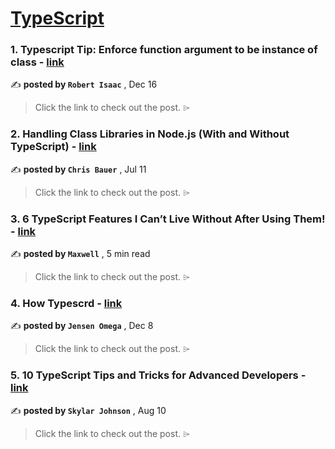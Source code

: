 
<h1><a href=https://medium.com/tag/typescript-tips/recommended target="_blank" rel="noopener noreferrer">TypeScript</a></h1>
<h3>1. Typescript Tip: Enforce function argument to be instance of class - <a href=https://medium.com/@robert-isaac/typescript-tip-enforce-function-argument-to-be-instance-of-class-9aa5389bcd17?source=tag_recommended_feed---------0-84----------typescript_tips----------c05bbe69_9582_42bf_9755_ff8c3d8a4654------- target="_blank" rel="noopener noreferrer">link</a></h3>

✍️ **posted by `Robert Isaac`** <date> , Dec 16</date>

<blockquote>Click the link to check out the post. ⌲</blockquote>

<h3>2. Handling Class Libraries in Node.js (With and Without TypeScript) - <a href=https://medium.com/better-programming/handling-class-libraries-in-node-js-with-and-without-typescript-39b73b2186b6?source=tag_recommended_feed---------1-107----------typescript_tips----------c05bbe69_9582_42bf_9755_ff8c3d8a4654------- target="_blank" rel="noopener noreferrer">link</a></h3>

✍️ **posted by `Chris Bauer`** <date> , Jul 11</date>

<blockquote>Click the link to check out the post. ⌲</blockquote>

<h3>3. 6 TypeScript Features I Can’t Live Without After Using Them! - <a href=https://medium.com/javascript-in-plain-english/6-typescript-features-i-cant-live-without-after-using-them-1d7feab33922?source=tag_recommended_feed---------2-85----------typescript_tips----------c05bbe69_9582_42bf_9755_ff8c3d8a4654------- target="_blank" rel="noopener noreferrer">link</a></h3>

✍️ **posted by `Maxwell`** <date> , 5 min read</date>

<blockquote>Click the link to check out the post. ⌲</blockquote>

<h3>4. How Typescrd - <a href=https://medium.com/@omega90ej/how-typescrd-cc976064d0d6?source=tag_recommended_feed---------3-84----------typescript_tips----------c05bbe69_9582_42bf_9755_ff8c3d8a4654------- target="_blank" rel="noopener noreferrer">link</a></h3>

✍️ **posted by `Jensen Omega`** <date> , Dec 8</date>

<blockquote>Click the link to check out the post. ⌲</blockquote>

<h3>5. 10 TypeScript Tips and Tricks for Advanced Developers - <a href=https://medium.com/@codegirljs/10-typescript-tips-and-tricks-for-advanced-developers-25db6fe6aa72?source=tag_recommended_feed---------4-85----------typescript_tips----------c05bbe69_9582_42bf_9755_ff8c3d8a4654------- target="_blank" rel="noopener noreferrer">link</a></h3>

✍️ **posted by `Skylar Johnson`** <date> , Aug 10</date>

<blockquote>Click the link to check out the post. ⌲</blockquote>

